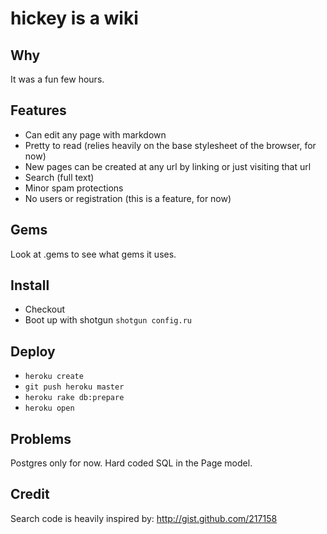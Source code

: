 hickey is a wiki
================

Why
---

It was a fun few hours.

Features
--------

* Can edit any page with markdown
* Pretty to read (relies heavily on the base stylesheet of the browser, for now)
* New pages can be created at any url by linking or just visiting that url
* Search (full text)
* Minor spam protections
* No users or registration (this is a feature, for now)

Gems
----

Look at .gems to see what gems it uses. 

Install
-------

* Checkout
* Boot up with shotgun `shotgun config.ru`

Deploy
------

* `heroku create`
* `git push heroku master`
* `heroku rake db:prepare`
* `heroku open`

Problems
--------

Postgres only for now. Hard coded SQL in the Page model.

Credit
------

Search code is heavily inspired by: <http://gist.github.com/217158>
